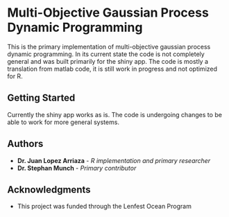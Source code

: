 # Multi-Objective Gaussian Process Dynamic Programming

This is the primary implementation of multi-objective gaussian process dynamic programming.  In its current state the code is not completely general and was built primarily for the shiny app. The code is mostly a translation from matlab code, it is still work in progress and not optimized for R. 

## Getting Started

Currently the shiny app works as is.  The code is undergoing changes to be able to work for more general systems.  
## Authors

* **Dr. Juan Lopez Arriaza** - *R implementation and primary researcher* 
* **Dr. Stephan Munch** - *Primary contributor* 

## Acknowledgments

* This project was funded through the Lenfest Ocean Program
